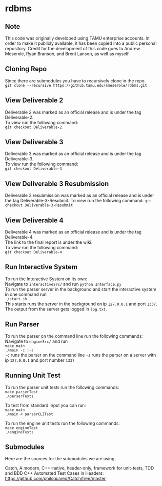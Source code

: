 # rdbms

## Note
This code was originally developed using TAMU enterprise accounts. In order to make it publicly available, it has been copied into a public personal repository. Credit for the development of this code goes to Andrew Meserole, Ryan Branson, and Brent Lanson, as well as myself.

## Cloning Repo
Since there are submodules you have to recursively clone in the repo.  
`git clone --recursive https://github.tamu.edu/ameserole/rdbms.git` 

## View Deliverable 2  
Deliverable 2 was marked as an official release and is under the tag Deliverable-2.  
To view run the following command:  
`git checkout Deliverable-2`  

## View Deliverable 3  
Deliverable 3 was marked as an official release and is under the tag Deliverable-3.  
To view run the following command:  
`git checkout Deliverable-3`

## View Deliverable 3 Resubmission
Deliverable 3 resubmission was marked as an official release and is under the tag Deliverable-3-Resubmit.
To view run the following command:
`git checkout Deliverable-3-Resubmit`

## View Deliverable 4  
Deliverable 4 was marked as an official release and is under the tag Deliverable-4.  
The link to the final report is under the wiki.  
To view run the following command:  
`git checkout Deliverable-4`

## Run Interactive System  
To run the Interactive System on its own:  
Navigate to `interactiveSrc/` and run `python Interface.py`  
To run the parser server in the background and start the interactive system in one command run  
`./start.sh`  
This starts runs the server in the background on ip `127.0.0.1` and port `1337`. The output from the server gets logged in `log.txt`.

## Run Parser  
To run the parser on the command line run the following commands:  
Navigate to `engineSrc/` and run  
`make main`  
`./main -c |-s`  
`-c` runs the parser on the command line
`-s` runs the parser on a server with ip `127.0.0.1` and port number `1337`

## Running Unit Test
To run the parser unit tests run the following commands:  
`make parserTest`  
`./parserTests`  

To test from standard input you can run:  
`make main`  
`./main < parserCLITest`  
  
To run the engine unit tests run the following commands:  
`make engineTest`  
`./engineTests`  

## Submodules
Here are the sources for the submodules we are using.

Catch, A modern, C++-native, header-only, framework for unit-tests, TDD and BDD C++ Automated Test Cases in Headers:   https://github.com/philsquared/Catch/tree/master
